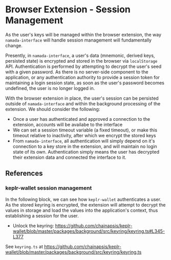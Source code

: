 # Browser Extension - Session Management

As the user's keys will be managed within the browser extension, the way `namada-interface` will handle session management will fundamentally change.

Presently, in `namada-interface`, a user's data (mnemonic, derived keys, persisted state) is encrypted and stored in the browser via `localStorage` API. Authentication is
performed by attempting to decrypt the user's seed with a given password. As there is no server-side component to the application, or any authentication authority
to provide a session token for maintaining a login session state, as soon as the user's password becomes undefined, the user is no longer logged in.

With the browser extension in place, the user's session can be persisted outside of `namada-interface` and within the background processing of the extension. We should consider the following:

- Once a user has authenticated and approved a connection to the extension, accounts will be availabe to the interface
- We can set a session timeout variable (a fixed timeout), or make this timeout relative to inactivity, after which we encrypt the stored keys
- From `namada-interface`, all authentication will simply depend on it's connection to a key store in the extension, and will maintain no login state of its own.
  Authentication simply means the user has decrypted their extension data and connected the interface to it.

## References

### keplr-wallet session management

In the following block, we can see how `keplr-wallet` authenticates a user. As the stored keyring is encrypted, the
extension will attempt to decrypt the values in storage and load the values into the application's context, thus
establishing a session for the user.

- Unlock the keyring:
  <https://github.com/chainapsis/keplr-wallet/blob/master/packages/background/src/keyring/keyring.ts#L345-L377>

See `keyring.ts` at <https://github.com/chainapsis/keplr-wallet/blob/master/packages/background/src/keyring/keyring.ts>
